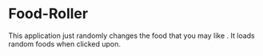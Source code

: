 # Food-Roller
This application just randomly changes the food that you may like . It loads random foods when clicked upon.
